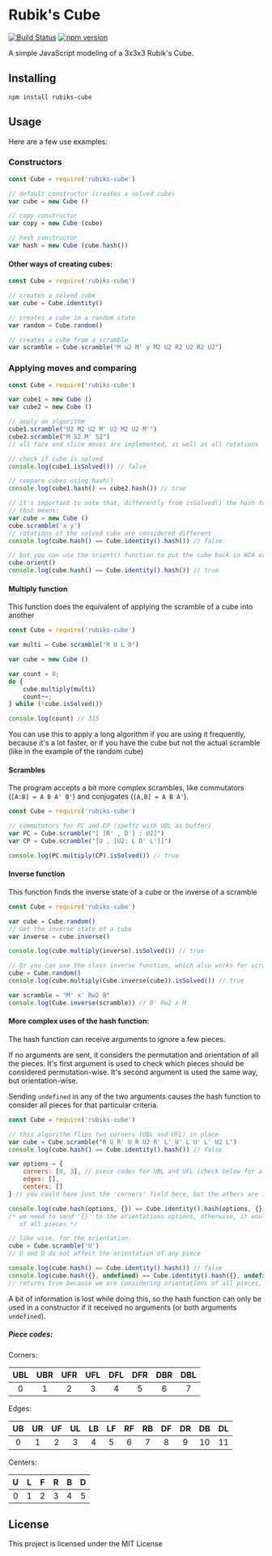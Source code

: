 # Rubik's Cube
[![Build Status](https://travis-ci.org/pedroteosousa/rubiks-cube.svg?branch=master)](https://travis-ci.org/pedroteosousa/rubiks-cube)
[![npm version](https://badge.fury.io/js/rubiks-cube.svg)](https://badge.fury.io/js/rubiks-cube)

A simple JavaScript modeling of a 3x3x3 Rubik's Cube.

## Installing
```{r, engine='bash', count_lines}
npm install rubiks-cube
```

## Usage

Here are a few use examples:

### Constructors

```javascript
const Cube = require('rubiks-cube')

// default constructor (creates a solved cube)
var cube = new Cube ()

// copy constructor
var copy = new Cube (cube)

// hash constructor
var hash = new Cube (cube.hash())
```
#### Other ways of creating cubes:

```javascript
const Cube = require('rubiks-cube')

// creates a solved cube
var cube = Cube.identity()

// creates a cube in a random state
var random = Cube.random()

// creates a cube from a scramble
var scramble = Cube.scramble("M u2 M' y M2 U2 R2 U2 R2 U2")
```

### Applying moves and comparing

```javascript
const Cube = require('rubiks-cube')

var cube1 = new Cube ()
var cube2 = new Cube ()

// apply an algorithm
cube1.scramble("U2 M2 U2 M' U2 M2 U2 M'")
cube2.scramble("M S2 M' S2")
// all face and slice moves are implemented, as well as all rotations

// check if cube is solved
console.log(cube1.isSolved()) // false

// compare cubes using hash()
console.log(cube1.hash() == cube2.hash()) // true

// it's important to note that, differently from isSolved() the hash function takes permutations of centers into account,
// that means:
var cube = new Cube ()
cube.scramble('x y')
// rotations of the solved cube are considered different
console.log(cube.hash() == Cube.identity().hash()) // false

// but you can use the orient() function to put the cube back in WCA orientation and then compare it
cube.orient()
console.log(cube.hash() == Cube.identity().hash()) // true
```

#### Multiply function

This function does the equivalent of applying the scramble of a cube into another

```javascript
const Cube = require('rubiks-cube')

var multi = Cube.scramble("R U L D")

var cube = new Cube ()

var count = 0;
do {
	cube.multiply(multi)
    count++;
} while (!cube.isSolved())

console.log(count) // 315
```

You can use this to apply a long algorithm if you are using it frequently, because it's a lot faster, or if you have the cube but not the actual scramble (like in the example of the random cube)

#### Scrambles

The program accepts a bit more complex scrambles, like commutators (`[A:B] = A B A' B'`) and conjugates (`[A,B] = A B A'`).

```javascript
const Cube = require('rubiks-cube')

// commutators for PC and CP (speffz with UBL as buffer)
var PC = Cube.scramble("[ [R' , D'] : U2]")
var CP = Cube.scramble("[U , [U2: L D' L']]")

console.log(PC.multiply(CP).isSolved()) // true
```

#### Inverse function

This function finds the inverse state of a cube or the inverse of a scramble

```javascript
const Cube = require('rubiks-cube')

var cube = Cube.random()
// Get the inverse state of a cube
var inverse = cube.inverse()

console.log(cube.multiply(inverse).isSolved()) // true

// Or you can use the class inverse function, which also works for scrambles
cube = Cube.random()
console.log(cube.multiply(Cube.inverse(cube)).isSolved()) // true

var scramble = "M' x' Rw2 B"
console.log(Cube.inverse(scramble)) // B' Rw2 x M
```

#### More complex uses of the hash function:
	
The hash function can receive arguments to ignore a few pieces.

If no arguments are sent, it considers the permutation and orientation of all the pieces. It's first argument is used to check which pieces should be considered permutation-wise. It's second argument is used the same way, but orientation-wise.

Sending `undefined` in any of the two arguments causes the hash function to consider all pieces for that particular criteria.
```javascript
const Cube = require('rubiks-cube')

// this algorithm flips two corners (UBL and UFL) in place
var cube = Cube.scramble("R U R' U R U2 R' L' U' L U' L' U2 L")
console.log(cube.hash() == Cube.identity().hash()) // false

var options = {
	corners: [0, 3], // piece codes for UBL and UFL (check below for all piece codes)
    edges: [],
    centers: []
} // you could have just the 'corners' field here, but the others are included for reference

console.log(cube.hash(options, {}) == Cube.identity().hash(options, {})) // true
/* we need to send '{}' to the orientations options, otherwise, it would consider orientations
   of all pieces */

// like wise, for the orientation:
cube = Cube.scramble('U')
// U and D do not affect the orientation of any piece 

console.log(cube.hash() == Cube.identity().hash()) // false
console.log(cube.hash({}, undefined) == Cube.identity().hash({}, undefined)) // true
// returns true because we are considering orientations of all pieces, but permutations of none
```

A bit of information is lost while doing this, so the hash function can only be used in a constructor if it received no arguments (or both arguments `undefined`).

##### Piece codes:

Corners:

| UBL | UBR | UFR | UFL | DFL | DFR | DBR | DBL |
|:---:|:---:|:---:|:---:|:---:|:---:|:---:|:---:|
|  0  |  1  |  2  |  3  |  4  |  5  |  6  |  7  |


Edges:

| UB | UR | UF | UL | LB | LF | RF | RB | DF | DR | DB | DL |
|:--:|:--:|:--:|:--:|:--:|:--:|:--:|:--:|:--:|:--:|:--:|:--:|
|  0 |  1 |  2 |  3 |  4 |  5 |  6 |  7 |  8 |  9 | 10 | 11 |

Centers:

| U | L | F | R | B | D |
|:-:|:-:|:-:|:-:|:-:|:-:|
| 0 | 1 | 2 | 3 | 4 | 5 |

## License

This project is licensed under the MIT License